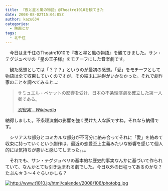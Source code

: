 ```yaml
---
title: 『夜と星と風の物語』@Theatre1010を観てきた
date: 2008-08-02T15:04:05Z
author: kazu634
categories:
  - 映画とか
tags:
  - 北千住
---
```

<div class="section">
<p>
    　今日は北千住のTheatre1010で『夜と星と風の物語』を観てきました。サン・テグジュペリの『星の王子様』をモチーフにした音楽劇です。
</p>

<p>
    　観た感想としては「？？？」というのが最初の感想。「愛」をモチーフとして物語は全て収束していくのですが、その結末に納得がいかなかった。それで劇作家のことを調べてみると…:
</p>

<blockquote title="別役実 - Wikipedia" cite="http://ja.wikipedia.org/wiki/%E5%88%A5%E5%BD%B9%E5%AE%9F">
<p>
      サミュエル・ベケットの影響を受け、日本の不条理演劇を確立した第一人者である。
</p>

<p>
<cite><a href="http://ja.wikipedia.org/wiki/%E5%88%A5%E5%BD%B9%E5%AE%9F" onclick="__gaTracker('send', 'event', 'outbound-article', 'http://ja.wikipedia.org/wiki/%E5%88%A5%E5%BD%B9%E5%AE%9F', '別役実 &#8211; Wikipedia');" target="_blank">別役実 &#8211; Wikipedia</a></cite>
</p>
</blockquote>

<p>
    納得しました。不条理演劇の影響を強く受けた人な訳ですね。それなら納得です。
</p>

<p>
    　シリアスな部分とコミカルな部分が不可分に絡み合ってそれに「愛」を絡めて収束に持っていくという劇作は、最近の恋愛至上主義みたいな影響を感じて個人的には気持ちが悪いと感じてしまった。。。
</p>

<p>
    　それでも、サン・テグジュペリの基本的な歴史的事実なんかに基づいて作られていて、なんかとても引き込まれる劇でした。今日以外の日程ってあるのかな？たぶん☆３～４ぐらいかしら？
</p>

<p>
<center>
</center>
</p>

<p>
<a href="http://www.t1010.jp/html/calender/2008/106/photobg.jpg" onclick="__gaTracker('send', 'event', 'outbound-article', 'http://www.t1010.jp/html/calender/2008/106/photobg.jpg', '');" class="http-image" target="_blank"><img src="http://www.t1010.jp/html/calender/2008/106/photobg.jpg" class="http-image" alt="http://www.t1010.jp/html/calender/2008/106/photobg.jpg" /></a>
</p></p>
</div>
